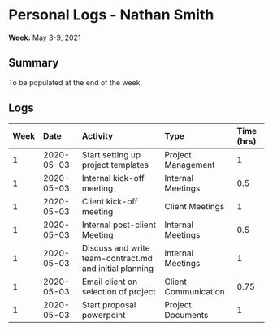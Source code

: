 # Personal Logs - Nathan Smith

**Week:** May 3-9, 2021
## Summary

To be populated at the end of the week.

## Logs

| Week | Date | Activity | Type | Time (hrs) |
| :--- | :--- | :--- | :--- | :--- |
| 1 | 2020-05-03 | Start setting up project templates | Project Management | 1 |
| 1 | 2020-05-03 | Internal kick-off meeting | Internal Meetings | 0.5 |
| 1 | 2020-05-03 | Client kick-off meeting | Client Meetings | 1 |
| 1 | 2020-05-03 | Internal post-client Meeting | Internal Meetings | 0.5 |
| 1 | 2020-05-03 | Discuss and write team-contract.md and initial planning | Internal Meetings | 1 |
| 1 | 2020-05-03 | Email client on selection of project | Client Communication | 0.75 |
| 1 | 2020-05-03 | Start proposal powerpoint | Project Documents | 1 |

